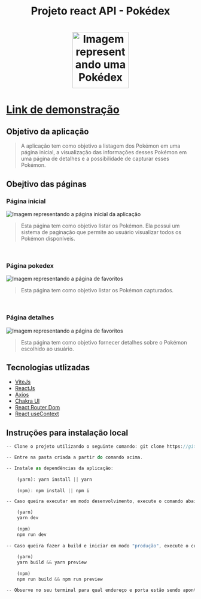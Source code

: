 <h1 align="center"> Projeto react API - Pokédex<h1/>
<div align="center">
<img src="https://github.com/taleshy1/Projeto-Pokedex/assets/58015291/9d855f50-bfb0-4849-a837-051af3e96dca" alt="Imagem representando uma Pokédex" width="150px" height="150px" align="center" />
</div>

# [Link de demonstração](https://www.projeto-pokedex-tales.surge.sh/)

## Objetivo da aplicação
> <p>A aplicação tem como objetivo a listagem dos Pokémon em uma página inicial, a visualização das informações desses Pokémon em uma página de detalhes e a possibilidade de capturar esses Pokémon.</p>

## Obejtivo das páginas
### Página inicial
<div> 
  <img src="https://github.com/taleshy1/Projeto-Pokedex/assets/58015291/25ae3519-a825-4cdc-8aec-9d6a130cbb85" alt="Imagem representando a página inicial da aplicação"/>

> <p>Esta página tem como objetivo listar os Pokémon. Ela possui um sistema de paginação que permite ao usuário visualizar todos os Pokémon disponíveis.</p>
</div>
<br/>

### Página pokedex
<div>
  <img src="https://github.com/taleshy1/Projeto-Pokedex/assets/58015291/f25977ac-050c-4d50-934e-428487c4a4b5" alt="Imagem representando a página de favoritos"/> 
  
  ><p>Esta página tem como objetivo listar os Pokémon capturados.</p>
</div>
<br/>

### Página detalhes
<div>
  <img src="https://github.com/taleshy1/Projeto-Pokedex/assets/58015291/9d37844d-0a98-4c95-9583-5cc395813382" alt="Imagem representando a página de favoritos"/> 
  
  ><p>Esta página tem como objetivo fornecer detalhes sobre o Pokémon escolhido ao usuário.</p>
</div>


## Tecnologias utlizadas
- [ViteJs](https://vitejs.dev/)
- [ReactJs](https://react.dev/)
- [Axios](https://axios-http.com/)
- [Chakra UI](https://chakra-ui.com/)
- [React Router Dom](https://reactrouter.com/)
- [React useContext](https://react.dev/reference/react/useContext)


## Instruções para instalação local

```js
-- Clone o projeto utilizando o seguinte comando: git clone https://github.com/taleshy1/Projeto-Pokedex.git

-- Entre na pasta criada a partir do comando acima.

-- Instale as dependências da aplicação:
  
    (yarn): yarn install || yarn
  
    (npm): npm install || npm i

-- Caso queira executar em modo desenvolvimento, execute o comando abaixo:

    (yarn)
    yarn dev
    
    (npm)
    npm run dev
    
-- Caso queira fazer a build e iniciar em modo "produção", execute o comando abaixo:
    
    (yarn)
    yarn build && yarn preview
    
    (npm)
    npm run build && npm run preview

-- Observe no seu terminal para qual endereço e porta estão sendo apontados, depois acesse esse endereço usando um navegador web.
```
